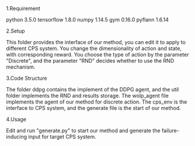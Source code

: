 1.Requirement

python 3.5.0
tensorflow 1.8.0
numpy 1.14.5
gym 0.16.0
pyflann 1.6.14

2.Setup

This folder provides the interface of our method, you can edit it to apply to different CPS system. You change the dimensionality of action and state, with corresponding reward. You choose the type of action by the parameter "Discrete", and the parameter "RND" decides whether to use the RND mechanism.

3.Code Structure

The folder ddpg contains the implement of the DDPG agent, and the util folder implements the RND and results storage. The wolp_agent file implements the agent of our method for discrete action. The cps_env is the interface to CPS system, and the generate file is the start of our method.

4.Usage

Edit and run "generate.py" to start our method and generate the failure-inducing input for target CPS system.
